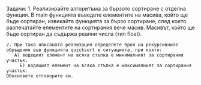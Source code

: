 Задачи:
	1. Реализирайте алгоритъма за бързото сортиране с отделна функция. В main функцията въведете елементите на масива, 
    който ще бъде сортиран, извикайте функцията за бързо сортиране, след което разпечатайте елементите на сортирания
    вече масив. Масивът, който ще бъде сортиран да съдържа реални числа (тип float).

    2. При така описаната реализация определете броя на рекурсивните обръщения във функцията quicksort в ситуацията, при която:
       А) водещият елемент на всяка стъпка е минималният за сортирания участък.
	     Б) водещият елемент на всяка стъпка е максималният за сортирания участък.
    Обосновете отговорите си.
